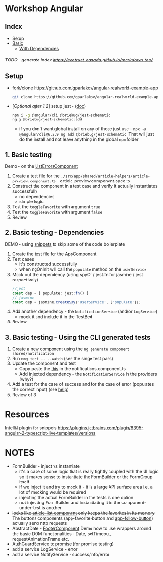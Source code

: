 # Workshop Angular
## Index
 - [Setup](#setup)
 - [Basic](#1-basic-testing)
    - [With Dependencies](#2-basic-testing---dependencies)

###### TODO - generate index https://ecotrust-canada.github.io/markdown-toc/

## Setup

- fork/clone https://github.com/gparlakov/angular-realworld-example-app
    ```bash
    git clone https://github.com/gparlakov/angular-realworld-example-app
    ```

- [_Optional_ _after 1.2_] setup jest - ([doc](https://github.com/briebug/jest-schematic#usage-))
    ```bash
    npm i -g @angular/cli @briebug/jest-schematic
    ng g @briebug/jest-schematic:add
    ```
    - if you don't want global install on any of those just use - `npx -p @angular/cli@6.2.9 ng add @briebug/jest-schematic`. That will just do the install and not leave anything in the global `npm` folder

## 1. Basic testing
Demo - on the [ListErrorsComponent](./src/app/shared/list-errors.component.ts)
 1. Create a test file for the `./src/app/shared/article-helpers/article-preview.component.ts` - article-preview.component.spec.ts
 2. Construct the component in a test case and verify it actually instantiates successfully
    - no dependencies
    - simple logic
 3. Test the `toggleFavorite` with argument `true`
 4. Test the `toggleFavorite` with argument `false`
 5. Review

## 2. Basic testing - Dependencies
 DEMO - using [snippets](https://github.com/BeastCode/VSCode-Angular-TypeScript-Snippets)  to skip some of the code boilerplate

  1. Create the test file for the [AppComponent](./src/app/app.component.ts)
  2. Test cases
      - it's constructed successfully
      - when ngOnInit will call the `populate` method on the `userService`
  3. Mock out the dependency (using spyOf / jest.fn for jasmine / jest respectively)
      ```ts
      //jest
      const dep = { populate: jest:fn() }
      // jasmine
      const dep = jasmine.createSpy('UserService', ['populate']);
      ```
  4. Add another dependency - the `NotificationService` (and/or `LogService`)
      - mock it and include it in the TestBed
  5. Review

## 3. Basic testing - Using the CLI generated tests
  1. Create a new component using the `ng generate component shared/notification`
  2. Run `nmg test -- --watch`  (see the singe test pass)
  3. Update the component and test
      - Copy paste the [this](files/notifications.component.ts.help) in the notifications.component.ts
      - Add injected dependency - the `NotificationService` in the providers (why?)
  4. Add a test for the case of success and for the case of error (populates the correct input) (see [help](./files/notificatons.component.spec.ts.help))
  5. Review of 3



# Resources
IntelliJ plugin for snippets https://plugins.jetbrains.com/plugin/8395-angular-2-typescript-live-templates/versions

# NOTES
- FormBuilder - inject vs instantiate
  - it's a case of some logic that is really tightly coupled with the UI logic so it makes sense to instantiate the FormBuilder or the FormGroup itself
  - if we inject it and try to mock it - it is a large API surface area i.e. a lot of mocking would be required
  - injecting the actual FormBuilder in the tests is one option
  - not injecting FormBuilder and instantiating it in the component-under-test is another
- ~~looks like [article-list-component](./src/app/shared/article-helpers/article-list.component.ts) only keeps the favorites in its memory~~ The buttons components (app-favorite-button and [app-follow-button](./src/app/shared/buttons/follow-button.component.ts#L23)) actually send http requests
- AbstractDate - [FooterComponent](./src/app/shared/layout/footer.component.ts) Demo how to use wrappers around the basic DOM functionalities - Date, setTimeout, requestAnimationFrame etc.
- AuthGuardService to promise (for promise testing)
- add a service LogService - error
- add a service NotifyService - success/info/error
